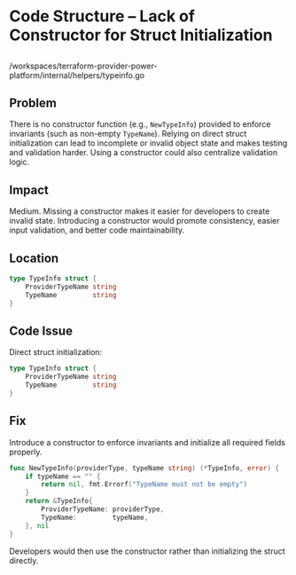 # Code Structure – Lack of Constructor for Struct Initialization

##

/workspaces/terraform-provider-power-platform/internal/helpers/typeinfo.go

## Problem

There is no constructor function (e.g., `NewTypeInfo`) provided to enforce invariants (such as non-empty `TypeName`). Relying on direct struct initialization can lead to incomplete or invalid object state and makes testing and validation harder. Using a constructor could also centralize validation logic.

## Impact

Medium. Missing a constructor makes it easier for developers to create invalid state. Introducing a constructor would promote consistency, easier input validation, and better code maintainability.

## Location

```go
type TypeInfo struct {
	ProviderTypeName string
	TypeName         string
}
```

## Code Issue

Direct struct initialization:
```go
type TypeInfo struct {
	ProviderTypeName string
	TypeName         string
}
```

## Fix

Introduce a constructor to enforce invariants and initialize all required fields properly.

```go
func NewTypeInfo(providerType, typeName string) (*TypeInfo, error) {
	if typeName == "" {
		return nil, fmt.Errorf("TypeName must not be empty")
	}
	return &TypeInfo{
		ProviderTypeName: providerType,
		TypeName:         typeName,
	}, nil
}
```

Developers would then use the constructor rather than initializing the struct directly.

